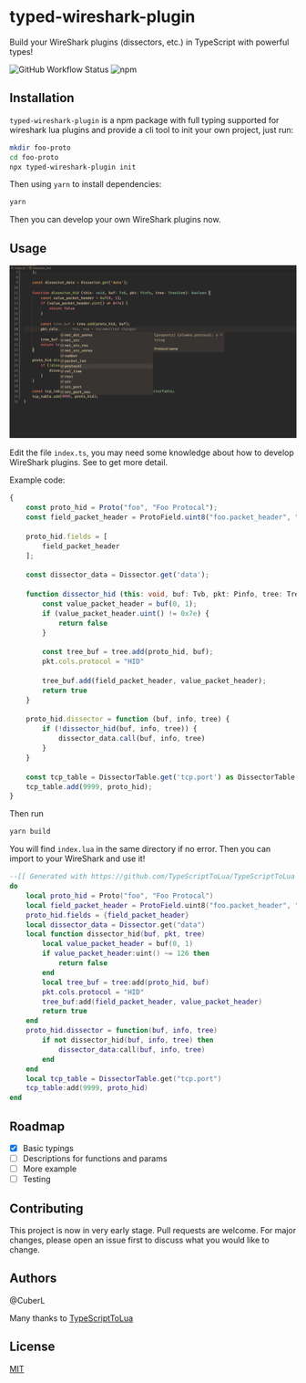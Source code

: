 # typed-wireshark-plugin

Build your WireShark plugins (dissectors, etc.) in TypeScript with powerful types!

![GitHub Workflow Status](https://img.shields.io/github/workflow/status/cuberl/typed-wireshark-plugin/Node.js%20Package)
![npm](https://img.shields.io/npm/v/typed-wireshark-plugin)
## Installation

`typed-wireshark-plugin` is a npm package with full typing supported for wireshark lua plugins and provide a cli tool to init your own project, just run:

```bash
mkdir foo-proto
cd foo-proto
npx typed-wireshark-plugin init
```

Then using `yarn` to install dependencies:

```bash
yarn
```

Then you can develop your own WireShark plugins now.

## Usage

![Screenshot](https://raw.githubusercontent.com/CuberL/typed-wireshark-plugin/main/.doc/screenshot.png)


Edit the file `index.ts`, you may need some knowledge about how to develop WireShark plugins. See []() to get more detail.

Example code:
``` typescript
{
    const proto_hid = Proto("foo", "Foo Protocal");
    const field_packet_header = ProtoField.uint8("foo.packet_header", "Packet Header", base.HEX);

    proto_hid.fields = [
        field_packet_header
    ];

    const dissector_data = Dissector.get('data');

    function dissector_hid (this: void, buf: Tvb, pkt: Pinfo, tree: TreeItem): boolean {
        const value_packet_header = buf(0, 1);
        if (value_packet_header.uint() != 0x7e) {
            return false
        }

        const tree_buf = tree.add(proto_hid, buf);
        pkt.cols.protocol = "HID"

        tree_buf.add(field_packet_header, value_packet_header);
        return true
    }

    proto_hid.dissector = function (buf, info, tree) {
        if (!dissector_hid(buf, info, tree)) {
            dissector_data.call(buf, info, tree)
        }
    }

    const tcp_table = DissectorTable.get('tcp.port') as DissectorTable; 
    tcp_table.add(9999, proto_hid);
}
```

Then run 

```bash
yarn build
```

You will find `index.lua` in the same directory if no error. Then you can import to your WireShark and use it!

```lua
--[[ Generated with https://github.com/TypeScriptToLua/TypeScriptToLua ]]
do
    local proto_hid = Proto("foo", "Foo Protocal")
    local field_packet_header = ProtoField.uint8("foo.packet_header", "Packet Header", base.HEX)
    proto_hid.fields = {field_packet_header}
    local dissector_data = Dissector.get("data")
    local function dissector_hid(buf, pkt, tree)
        local value_packet_header = buf(0, 1)
        if value_packet_header:uint() ~= 126 then
            return false
        end
        local tree_buf = tree:add(proto_hid, buf)
        pkt.cols.protocol = "HID"
        tree_buf:add(field_packet_header, value_packet_header)
        return true
    end
    proto_hid.dissector = function(buf, info, tree)
        if not dissector_hid(buf, info, tree) then
            dissector_data:call(buf, info, tree)
        end
    end
    local tcp_table = DissectorTable.get("tcp.port")
    tcp_table:add(9999, proto_hid)
end
```

## Roadmap

- [x] Basic typings
- [ ] Descriptions for functions and params
- [ ] More example
- [ ] Testing

## Contributing

This project is now in very early stage. Pull requests are welcome. For major changes, please open an issue first to discuss what you would like to change.

## Authors

@CuberL

Many thanks to [TypeScriptToLua](https://github.com/TypeScriptToLua/TypeScriptToLua)

## License
[MIT](https://choosealicense.com/licenses/mit/)
